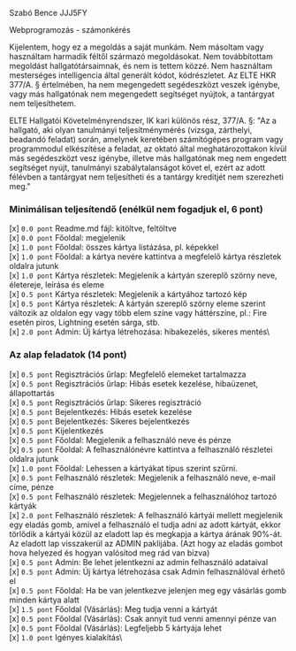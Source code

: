 Szabó Bence
JJJ5FY

Webprogramozás - számonkérés

Kijelentem, hogy ez a megoldás a saját munkám. Nem másoltam vagy használtam harmadik féltől származó megoldásokat. Nem továbbítottam megoldást hallgatótársaimnak, és nem is tettem közzé. Nem használtam mesterséges intelligencia által generált kódot, kódrészletet. Az ELTE HKR 377/A. § értelmében, ha nem megengedett segédeszközt veszek igénybe, vagy más hallgatónak nem megengedett segítséget nyújtok, a tantárgyat nem teljesíthetem.

ELTE Hallgatói Követelményrendszer, IK kari különös rész, 377/A. §: "Az a hallgató, aki olyan tanulmányi teljesítménymérés (vizsga, zárthelyi, beadandó feladat) során, amelynek keretében számítógépes program vagy programmodul elkészítése a feladat, az oktató által meghatározottakon kívül más segédeszközt vesz igénybe, illetve más hallgatónak meg nem engedett segítséget nyújt, tanulmányi szabálytalanságot követ el, ezért az adott félévben a tantárgyat nem teljesítheti és a tantárgy kreditjét nem szerezheti meg."

### Minimálisan teljesítendő (enélkül nem fogadjuk el, 6 pont)
[x] `0.0 pont` Readme.md fájl: kitöltve, feltöltve\
[x] `0.0 pont` Főoldal: megjelenik\
[x] `1.0 pont` Főoldal: összes kártya listázása, pl. képekkel\
[x] `1.0 pont` Főoldal: a kártya nevére kattintva a megfelelő kártya részletek oldalra jutunk\
[x] `1.0 pont` Kártya részletek: Megjelenik a kártyán szereplő szörny neve, életereje, leírása és eleme\
[x] `0.5 pont` Kártya részletek: Megjelenik a kártyához tartozó kép\
[x] `0.5 pont` Kártya részletek: A kártyán szereplő szörny eleme szerint változik az oldalon egy vagy több elem színe vagy háttérszíne, pl.: Fire esetén piros, Lightning esetén sárga, stb.\
[x] `2.0 pont` Admin: Új kártya létrehozása: hibakezelés, sikeres mentés\

### Az alap feladatok (14 pont)
[x] `0.5 pont` Regisztrációs űrlap: Megfelelő elemeket tartalmazza\
[x] `0.5 pont` Regisztrációs űrlap: Hibás esetek kezelése, hibaüzenet, állapottartás\
[x] `0.5 pont` Regisztrációs űrlap: Sikeres regisztráció\
[x] `0.5 pont` Bejelentkezés: Hibás esetek kezelése\
[x] `0.5 pont` Bejelentkezés: Sikeres bejelentkezés\
[x] `0.5 pont` Kijelentkezés\
[x] `0.5 pont` Főoldal: Megjelenik a felhasználó neve és pénze\
[x] `0.5 pont` Főoldal: A felhasználónévre kattintva a felhasználó részletei oldalra jutunk\
[x] `1.0 pont` Főoldal: Lehessen a kártyákat típus szerint szűrni.\
[x] `0.5 pont` Felhasználó részletek: Megjelenik a felhasználó neve, e-mail címe, pénze\
[x] `0.5 pont` Felhasználó részletek: Megjelennek a felhasználóhoz tartozó kártyák\
[x] `2.0 pont` Felhasználó részletek: A felhasználó kártyái mellett megjelenik egy eladás gomb, amivel a felhasználó el tudja adni az adott kártyát, ekkor törlődik a kártyái közül az eladott lap és megkapja a kártya árának 90%-át. Az eladott lap visszakerül az ADMIN paklijába. (Azt hogy az eladás gombot hova helyezed és hogyan valósítod meg rád van bízva)\
[x] `0.5 pont` Admin: Be lehet jelentkezni az admin felhasználó adataival\
[x] `0.5 pont` Admin: Új kártya létrehozása csak Admin felhasználóval érhető el\
[x] `0.5 pont` Főoldal: Ha be van jelentkezve jelenjen meg egy vásárlás gomb minden kártya alatt\
[x] `1.5 pont` Főoldal (Vásárlás): Meg tudja venni a kártyát\
[x] `0.5 pont` Főoldal (Vásárlás): Csak annyit tud venni amennyi pénze van\
[x] `0.5 pont` Főoldal (Vásárlás): Legfeljebb 5 kártyája lehet\
[x] `1.0 pont` Igényes kialakítás\
